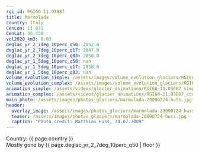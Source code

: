 ```yaml
---
rgi_id: RGI60-11.03887
title: Marmolada
country: Italy
CenLon: 11.871
CenLat: 46.438
vol2020_km3: 0.03
deglac_yr_2_7deg_10perc_q50: 2052.0
deglac_yr_2_7deg_10perc_q17: 2047.0
deglac_yr_2_7deg_10perc_q83: 2058.0
deglac_yr_1_5deg_10perc_q50: nan
deglac_yr_1_5deg_10perc_q17: 2058.0
deglac_yr_1_5deg_10perc_q83: nan
volume_evolution_simple: /assets/images/volume_evolution_glaciers/RGI60-11.03887_simple_en.png
volume_evolution_complex: /assets/images/volume_evolution_glaciers/RGI60-11.03887_complex_en.png
animation_simple: /assets/videos/glacier_animations/RGI60-11.03887_simple_en.mp4
animation_complex: /assets/videos/glacier_animations/RGI60-11.03887_complex_en.mp4
main_photo: /assets/images/photos_glaciers/marmolada-20090724-huss.jpg
header:
  overlay_image: /assets/images/photos_glaciers/marmolada-20090724-huss.jpg
  teaser: /assets/images/photos_glaciers/marmolada-20090724-huss.jpg
  caption: "Photo credit: Matthias Huss, 24.07.2009"
---
```

Country: {{ page.country }}  <br>Mostly gone by {{ page.deglac_yr_2_7deg_10perc_q50 | floor }}
